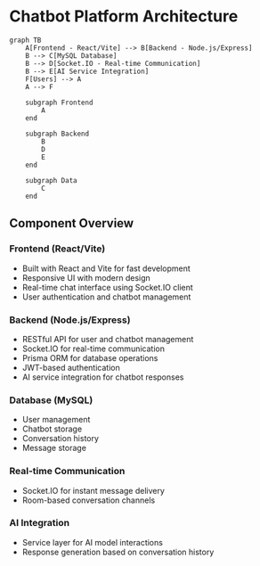 # Chatbot Platform Architecture

```mermaid
graph TB
    A[Frontend - React/Vite] --> B[Backend - Node.js/Express]
    B --> C[MySQL Database]
    B --> D[Socket.IO - Real-time Communication]
    B --> E[AI Service Integration]
    F[Users] --> A
    A --> F
    
    subgraph Frontend
        A
    end
    
    subgraph Backend
        B
        D
        E
    end
    
    subgraph Data
        C
    end
```

## Component Overview

### Frontend (React/Vite)
- Built with React and Vite for fast development
- Responsive UI with modern design
- Real-time chat interface using Socket.IO client
- User authentication and chatbot management

### Backend (Node.js/Express)
- RESTful API for user and chatbot management
- Socket.IO for real-time communication
- Prisma ORM for database operations
- JWT-based authentication
- AI service integration for chatbot responses

### Database (MySQL)
- User management
- Chatbot storage
- Conversation history
- Message storage

### Real-time Communication
- Socket.IO for instant message delivery
- Room-based conversation channels

### AI Integration
- Service layer for AI model interactions
- Response generation based on conversation history